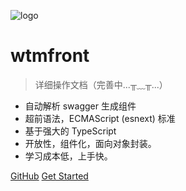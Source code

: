 ![logo](https://avatars0.githubusercontent.com/u/19631404?s=460&v=4)

# wtmfront

> 详细操作文档（完善中...╥﹏╥...）

* 自动解析 swagger 生成组件
* 超前语法，ECMAScript (esnext) 标准
* 基于强大的 TypeScript
* 开放性，组件化，面向对象封装。
* 学习成本低，上手快。

[GitHub](https://github.com/LengYXin/wtmfront-cli)
[Get Started](#wtmfront-cli)